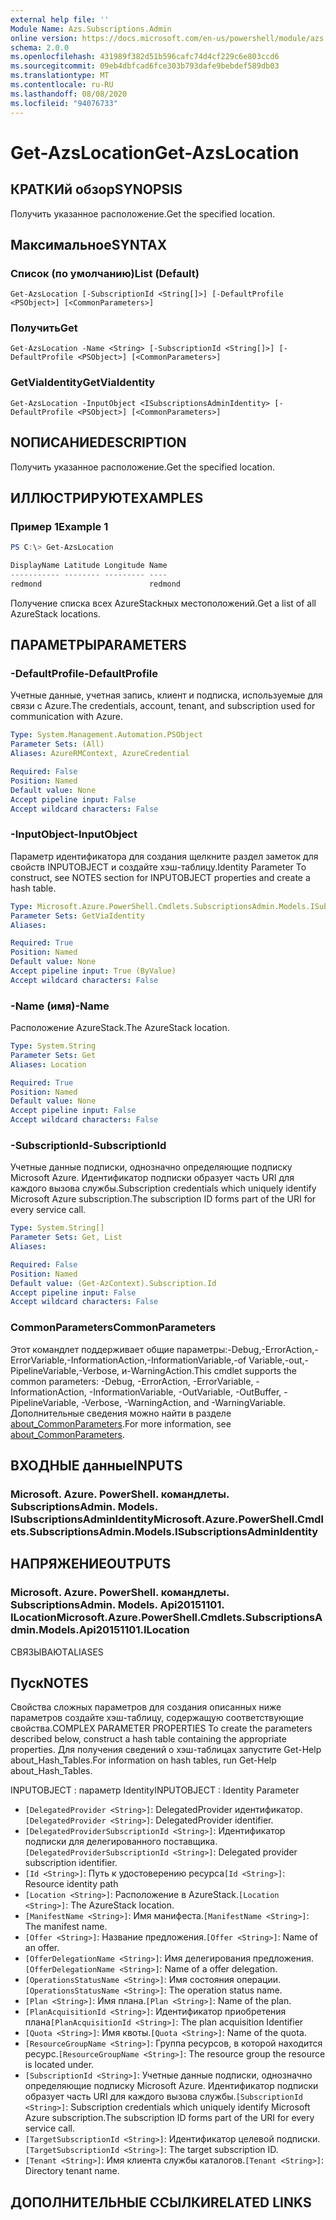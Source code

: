 ```yaml
---
external help file: ''
Module Name: Azs.Subscriptions.Admin
online version: https://docs.microsoft.com/en-us/powershell/module/azs.subscriptions.admin/get-azslocation
schema: 2.0.0
ms.openlocfilehash: 431989f382d51b596cafc74d4cf229c6e803ccd6
ms.sourcegitcommit: 09eb4dbfcad6fce303b793dafe9bebdef589db03
ms.translationtype: MT
ms.contentlocale: ru-RU
ms.lasthandoff: 08/08/2020
ms.locfileid: "94076733"
---
```

# <span data-ttu-id="a3bd7-101">Get-AzsLocation</span><span class="sxs-lookup"><span data-stu-id="a3bd7-101">Get-AzsLocation</span></span>

## <span data-ttu-id="a3bd7-102">КРАТКИй обзор</span><span class="sxs-lookup"><span data-stu-id="a3bd7-102">SYNOPSIS</span></span>
<span data-ttu-id="a3bd7-103">Получить указанное расположение.</span><span class="sxs-lookup"><span data-stu-id="a3bd7-103">Get the specified location.</span></span>

## <span data-ttu-id="a3bd7-104">Максимальное</span><span class="sxs-lookup"><span data-stu-id="a3bd7-104">SYNTAX</span></span>

### <span data-ttu-id="a3bd7-105">Список (по умолчанию)</span><span class="sxs-lookup"><span data-stu-id="a3bd7-105">List (Default)</span></span>
```
Get-AzsLocation [-SubscriptionId <String[]>] [-DefaultProfile <PSObject>] [<CommonParameters>]
```

### <span data-ttu-id="a3bd7-106">Получить</span><span class="sxs-lookup"><span data-stu-id="a3bd7-106">Get</span></span>
```
Get-AzsLocation -Name <String> [-SubscriptionId <String[]>] [-DefaultProfile <PSObject>] [<CommonParameters>]
```

### <span data-ttu-id="a3bd7-107">GetViaIdentity</span><span class="sxs-lookup"><span data-stu-id="a3bd7-107">GetViaIdentity</span></span>
```
Get-AzsLocation -InputObject <ISubscriptionsAdminIdentity> [-DefaultProfile <PSObject>] [<CommonParameters>]
```

## <span data-ttu-id="a3bd7-108">NОПИСАНИЕ</span><span class="sxs-lookup"><span data-stu-id="a3bd7-108">DESCRIPTION</span></span>
<span data-ttu-id="a3bd7-109">Получить указанное расположение.</span><span class="sxs-lookup"><span data-stu-id="a3bd7-109">Get the specified location.</span></span>

## <span data-ttu-id="a3bd7-110">ИЛЛЮСТРИРУЮТ</span><span class="sxs-lookup"><span data-stu-id="a3bd7-110">EXAMPLES</span></span>

### <span data-ttu-id="a3bd7-111">Пример 1</span><span class="sxs-lookup"><span data-stu-id="a3bd7-111">Example 1</span></span>
```powershell
PS C:\> Get-AzsLocation

DisplayName Latitude Longitude Name   
----------- -------- --------- ----   
redmond                        redmond
```

<span data-ttu-id="a3bd7-112">Получение списка всех AzureStackных местоположений.</span><span class="sxs-lookup"><span data-stu-id="a3bd7-112">Get a list of all AzureStack locations.</span></span>

## <span data-ttu-id="a3bd7-113">ПАРАМЕТРЫ</span><span class="sxs-lookup"><span data-stu-id="a3bd7-113">PARAMETERS</span></span>

### <span data-ttu-id="a3bd7-114">-DefaultProfile</span><span class="sxs-lookup"><span data-stu-id="a3bd7-114">-DefaultProfile</span></span>
<span data-ttu-id="a3bd7-115">Учетные данные, учетная запись, клиент и подписка, используемые для связи с Azure.</span><span class="sxs-lookup"><span data-stu-id="a3bd7-115">The credentials, account, tenant, and subscription used for communication with Azure.</span></span>

```yaml
Type: System.Management.Automation.PSObject
Parameter Sets: (All)
Aliases: AzureRMContext, AzureCredential

Required: False
Position: Named
Default value: None
Accept pipeline input: False
Accept wildcard characters: False

```

### <span data-ttu-id="a3bd7-116">-InputObject</span><span class="sxs-lookup"><span data-stu-id="a3bd7-116">-InputObject</span></span>
<span data-ttu-id="a3bd7-117">Параметр идентификатора для создания щелкните раздел заметок для свойств INPUTOBJECT и создайте хэш-таблицу.</span><span class="sxs-lookup"><span data-stu-id="a3bd7-117">Identity Parameter To construct, see NOTES section for INPUTOBJECT properties and create a hash table.</span></span>

```yaml
Type: Microsoft.Azure.PowerShell.Cmdlets.SubscriptionsAdmin.Models.ISubscriptionsAdminIdentity
Parameter Sets: GetViaIdentity
Aliases:

Required: True
Position: Named
Default value: None
Accept pipeline input: True (ByValue)
Accept wildcard characters: False

```

### <span data-ttu-id="a3bd7-118">-Name (имя)</span><span class="sxs-lookup"><span data-stu-id="a3bd7-118">-Name</span></span>
<span data-ttu-id="a3bd7-119">Расположение AzureStack.</span><span class="sxs-lookup"><span data-stu-id="a3bd7-119">The AzureStack location.</span></span>

```yaml
Type: System.String
Parameter Sets: Get
Aliases: Location

Required: True
Position: Named
Default value: None
Accept pipeline input: False
Accept wildcard characters: False

```

### <span data-ttu-id="a3bd7-120">-SubscriptionId</span><span class="sxs-lookup"><span data-stu-id="a3bd7-120">-SubscriptionId</span></span>
<span data-ttu-id="a3bd7-121">Учетные данные подписки, однозначно определяющие подписку Microsoft Azure. Идентификатор подписки образует часть URI для каждого вызова службы.</span><span class="sxs-lookup"><span data-stu-id="a3bd7-121">Subscription credentials which uniquely identify Microsoft Azure subscription.The subscription ID forms part of the URI for every service call.</span></span>

```yaml
Type: System.String[]
Parameter Sets: Get, List
Aliases:

Required: False
Position: Named
Default value: (Get-AzContext).Subscription.Id
Accept pipeline input: False
Accept wildcard characters: False

```

### <span data-ttu-id="a3bd7-122">CommonParameters</span><span class="sxs-lookup"><span data-stu-id="a3bd7-122">CommonParameters</span></span>
<span data-ttu-id="a3bd7-123">Этот командлет поддерживает общие параметры:-Debug,-ErrorAction,-ErrorVariable,-InformationAction,-InformationVariable,-of Variable,-out,-PipelineVariable,-Verbose, и-WarningAction.</span><span class="sxs-lookup"><span data-stu-id="a3bd7-123">This cmdlet supports the common parameters: -Debug, -ErrorAction, -ErrorVariable, -InformationAction, -InformationVariable, -OutVariable, -OutBuffer, -PipelineVariable, -Verbose, -WarningAction, and -WarningVariable.</span></span> <span data-ttu-id="a3bd7-124">Дополнительные сведения можно найти в разделе [about_CommonParameters](http://go.microsoft.com/fwlink/?LinkID=113216).</span><span class="sxs-lookup"><span data-stu-id="a3bd7-124">For more information, see [about_CommonParameters](http://go.microsoft.com/fwlink/?LinkID=113216).</span></span>

## <span data-ttu-id="a3bd7-125">ВХОДНЫЕ данные</span><span class="sxs-lookup"><span data-stu-id="a3bd7-125">INPUTS</span></span>

### <span data-ttu-id="a3bd7-126">Microsoft. Azure. PowerShell. командлеты. SubscriptionsAdmin. Models. ISubscriptionsAdminIdentity</span><span class="sxs-lookup"><span data-stu-id="a3bd7-126">Microsoft.Azure.PowerShell.Cmdlets.SubscriptionsAdmin.Models.ISubscriptionsAdminIdentity</span></span>

## <span data-ttu-id="a3bd7-127">НАПРЯЖЕНИЕ</span><span class="sxs-lookup"><span data-stu-id="a3bd7-127">OUTPUTS</span></span>

### <span data-ttu-id="a3bd7-128">Microsoft. Azure. PowerShell. командлеты. SubscriptionsAdmin. Models. Api20151101. ILocation</span><span class="sxs-lookup"><span data-stu-id="a3bd7-128">Microsoft.Azure.PowerShell.Cmdlets.SubscriptionsAdmin.Models.Api20151101.ILocation</span></span>

<span data-ttu-id="a3bd7-129">СВЯЗЫВАЮТ</span><span class="sxs-lookup"><span data-stu-id="a3bd7-129">ALIASES</span></span>

## <span data-ttu-id="a3bd7-130">Пуск</span><span class="sxs-lookup"><span data-stu-id="a3bd7-130">NOTES</span></span>

<span data-ttu-id="a3bd7-131">Свойства сложных параметров для создания описанных ниже параметров создайте хэш-таблицу, содержащую соответствующие свойства.</span><span class="sxs-lookup"><span data-stu-id="a3bd7-131">COMPLEX PARAMETER PROPERTIES To create the parameters described below, construct a hash table containing the appropriate properties.</span></span> <span data-ttu-id="a3bd7-132">Для получения сведений о хэш-таблицах запустите Get-Help about_Hash_Tables.</span><span class="sxs-lookup"><span data-stu-id="a3bd7-132">For information on hash tables, run Get-Help about_Hash_Tables.</span></span>

<span data-ttu-id="a3bd7-133">INPUTOBJECT <ISubscriptionsAdminIdentity> : параметр Identity</span><span class="sxs-lookup"><span data-stu-id="a3bd7-133">INPUTOBJECT <ISubscriptionsAdminIdentity>: Identity Parameter</span></span>
  - <span data-ttu-id="a3bd7-134">`[DelegatedProvider <String>]`: DelegatedProvider идентификатор.</span><span class="sxs-lookup"><span data-stu-id="a3bd7-134">`[DelegatedProvider <String>]`: DelegatedProvider identifier.</span></span>
  - <span data-ttu-id="a3bd7-135">`[DelegatedProviderSubscriptionId <String>]`: Идентификатор подписки для делегированного поставщика.</span><span class="sxs-lookup"><span data-stu-id="a3bd7-135">`[DelegatedProviderSubscriptionId <String>]`: Delegated provider subscription identifier.</span></span>
  - <span data-ttu-id="a3bd7-136">`[Id <String>]`: Путь к удостоверению ресурса</span><span class="sxs-lookup"><span data-stu-id="a3bd7-136">`[Id <String>]`: Resource identity path</span></span>
  - <span data-ttu-id="a3bd7-137">`[Location <String>]`: Расположение в AzureStack.</span><span class="sxs-lookup"><span data-stu-id="a3bd7-137">`[Location <String>]`: The AzureStack location.</span></span>
  - <span data-ttu-id="a3bd7-138">`[ManifestName <String>]`: Имя манифеста.</span><span class="sxs-lookup"><span data-stu-id="a3bd7-138">`[ManifestName <String>]`: The manifest name.</span></span>
  - <span data-ttu-id="a3bd7-139">`[Offer <String>]`: Название предложения.</span><span class="sxs-lookup"><span data-stu-id="a3bd7-139">`[Offer <String>]`: Name of an offer.</span></span>
  - <span data-ttu-id="a3bd7-140">`[OfferDelegationName <String>]`: Имя делегирования предложения.</span><span class="sxs-lookup"><span data-stu-id="a3bd7-140">`[OfferDelegationName <String>]`: Name of a offer delegation.</span></span>
  - <span data-ttu-id="a3bd7-141">`[OperationsStatusName <String>]`: Имя состояния операции.</span><span class="sxs-lookup"><span data-stu-id="a3bd7-141">`[OperationsStatusName <String>]`: The operation status name.</span></span>
  - <span data-ttu-id="a3bd7-142">`[Plan <String>]`: Имя плана.</span><span class="sxs-lookup"><span data-stu-id="a3bd7-142">`[Plan <String>]`: Name of the plan.</span></span>
  - <span data-ttu-id="a3bd7-143">`[PlanAcquisitionId <String>]`: Идентификатор приобретения плана</span><span class="sxs-lookup"><span data-stu-id="a3bd7-143">`[PlanAcquisitionId <String>]`: The plan acquisition Identifier</span></span>
  - <span data-ttu-id="a3bd7-144">`[Quota <String>]`: Имя квоты.</span><span class="sxs-lookup"><span data-stu-id="a3bd7-144">`[Quota <String>]`: Name of the quota.</span></span>
  - <span data-ttu-id="a3bd7-145">`[ResourceGroupName <String>]`: Группа ресурсов, в которой находится ресурс.</span><span class="sxs-lookup"><span data-stu-id="a3bd7-145">`[ResourceGroupName <String>]`: The resource group the resource is located under.</span></span>
  - <span data-ttu-id="a3bd7-146">`[SubscriptionId <String>]`: Учетные данные подписки, однозначно определяющие подписку Microsoft Azure. Идентификатор подписки образует часть URI для каждого вызова службы.</span><span class="sxs-lookup"><span data-stu-id="a3bd7-146">`[SubscriptionId <String>]`: Subscription credentials which uniquely identify Microsoft Azure subscription.The subscription ID forms part of the URI for every service call.</span></span>
  - <span data-ttu-id="a3bd7-147">`[TargetSubscriptionId <String>]`: Идентификатор целевой подписки.</span><span class="sxs-lookup"><span data-stu-id="a3bd7-147">`[TargetSubscriptionId <String>]`: The target subscription ID.</span></span>
  - <span data-ttu-id="a3bd7-148">`[Tenant <String>]`: Имя клиента службы каталогов.</span><span class="sxs-lookup"><span data-stu-id="a3bd7-148">`[Tenant <String>]`: Directory tenant name.</span></span>

## <span data-ttu-id="a3bd7-149">ДОПОЛНИТЕЛЬНЫЕ ССЫЛКИ</span><span class="sxs-lookup"><span data-stu-id="a3bd7-149">RELATED LINKS</span></span>

